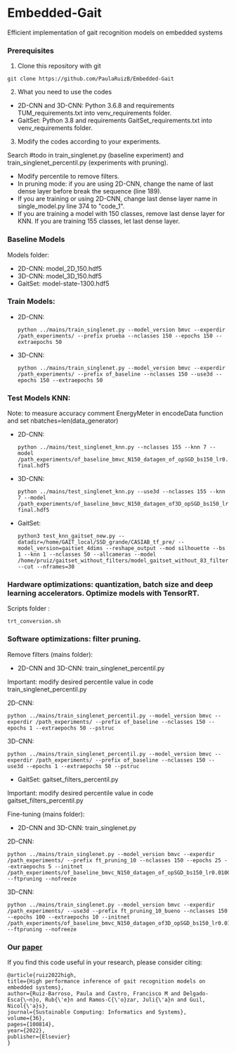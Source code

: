 # Embedded-Gait
 Efficient implementation of gait recognition models on embedded systems
 
### Prerequisites
1. Clone this repository with git
```
git clone https://github.com/PaulaRuizB/Embedded-Gait
```
2. What you need to use the codes 

* 2D-CNN and 3D-CNN: 
Python 3.6.8 and requirements TUM_requirements.txt into venv_requirements folder.
* GaitSet:
Python 3.8 and requirements GaitSet_requirements.txt into venv_requirements folder.

3. Modify the codes according to your experiments. 

 Search #todo in train_singlenet.py (baseline experiment) and train_singlenet_percentil.py (experiments with pruning).

 * Modify percentile to remove filters. 
 * In pruning mode: if you are using 2D-CNN, change the name of last dense layer before break the sequence (line 189).
 * If you are training or using 2D-CNN, change last dense layer name in single_model.py line 374 to "code_1".
 * If you are training a model with 150 classes, remove last dense layer for KNN. If you are training 155 classes, let last dense layer.

### Baseline Models
Models folder:
* 2D-CNN: model_2D_150.hdf5
* 3D-CNN: model_3D_150.hdf5
* GaitSet: model-state-1300.hdf5 
### Train Models:
* 2D-CNN: 

      python ../mains/train_singlenet.py --model_version bmvc --experdir /path_experiments/ --prefix prueba --nclasses 150 --epochs 150 --extraepochs 50

* 3D-CNN:

      python ../mains/train_singlenet.py --model_version bmvc --experdir /path_experiments/ --prefix of_baseline --nclasses 150 --use3d --epochs 150 --extraepochs 50

### Test Models KNN:

Note: to measure accuracy comment EnergyMeter in encodeData function and set nbatches=len(data_generator)

* 2D-CNN: 

      python ../mains/test_singlenet_knn.py --nclasses 155 --knn 7 --model /path_experiments/of_baseline_bmvc_N150_datagen_of_opSGD_bs150_lr0.010000_dr0.40/model-final.hdf5

* 3D-CNN:
    
      python ../mains/test_singlenet_knn.py --use3d --nclasses 155 --knn 7 --model /path_experiments/of_baseline_bmvc_N150_datagen_of3D_opSGD_bs150_lr0.010000_dr0.40/model-final.hdf5

* GaitSet:

      python3 test_knn_gaitset_new.py --datadir=/home/GAIT_local/SSD_grande/CASIAB_tf_pre/ --model_version=gaitset_4dims --reshape_output --mod silhouette --bs 1 --knn 1 --nclasses 50 --allcameras --model /home/pruiz/gaitset_without_filters/model_gaitset_without_83_filters_10_14.95.h5 --cut --nframes=30

### Hardware optimizations: quantization, batch size and deep learning accelerators. Optimize models with TensorRT.
Scripts folder :

    trt_conversion.sh
    
### Software optimizations: filter pruning. 
Remove filters (mains folder):
* 2D-CNN and 3D-CNN: train_singlenet_percentil.py
 
Important: modify desired percentile value in code train_singlenet_percentil.py

2D-CNN:

    python ../mains/train_singlenet_percentil.py --model_version bmvc --experdir /path_experiments/ --prefix of_baseline --nclasses 150 --epochs 1 --extraepochs 50 --pstruc
  
3D-CNN: 

    python ../mains/train_singlenet_percentil.py --model_version bmvc --experdir /path_experiments/ --prefix of_baseline --nclasses 150 --use3d --epochs 1 --extraepochs 50 --pstruc

* GaitSet: gaitset_filters_percentil.py

Important: modify desired percentile value in code gaitset_filters_percentil.py

Fine-tuning (mains folder):
* 2D-CNN and 3D-CNN: train_singlenet.py

2D-CNN:

    python ../mains/train_singlenet.py --model_version bmvc --experdir /path_experiments/ --prefix ft_pruning_10 --nclasses 150 --epochs 25 --extraepochs 5 --initnet /path_experiments/of_baseline_bmvc_N150_datagen_of_opSGD_bs150_lr0.010000_dr0.40/model_without_132_filters_10_27.85.h5 --ftpruning --nofreeze

3D-CNN:

    python ../mains/train_singlenet.py --model_version bmvc --experdir /path_experiments/ --use3d --prefix ft_pruning_10_bueno --nclasses 150 --epochs 100 --extraepochs 10 --initnet /path_experiments/of_baseline_bmvc_N150_datagen_of3D_opSGD_bs150_lr0.010000_dr0.40/model_without_198_filters_10_28.22.h5 --ftpruning --nofreeze

### Our [paper](https://www.sciencedirect.com/science/article/pii/S2210537922001457)

If you find this code useful in your research, please consider citing:

    @article{ruiz2022high,
    title={High performance inference of gait recognition models on embedded systems},
    author={Ruiz-Barroso, Paula and Castro, Francisco M and Delgado-Esca{\~n}o, Rub{\'e}n and Ramos-C{\'o}zar, Juli{\'a}n and Guil, Nicol{\'a}s},
    journal={Sustainable Computing: Informatics and Systems},
    volume={36},
    pages={100814},
    year={2022},
    publisher={Elsevier}
    }
